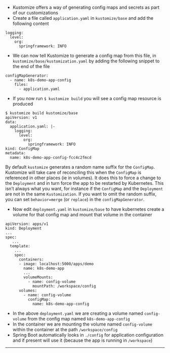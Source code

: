 
*   Kustomize offers a way of generating config maps and secrets as part of our customizations
*   Create a file called `application.yaml` in `kustomize/base` and add the following content


```
logging:
  level:
    org:
      springframework: INFO

```



*   We can now tell Kustomize to generate a config map from this file, in `kustomize/base/kustomization.yaml` by adding the following snippet to the end of the file


```
configMapGenerator:
  - name: k8s-demo-app-config
    files:
      - application.yaml

```



*   If you now run `$ kustomize build` you will see a config map resource is produced


```
$ kustomize build kustomize/base
apiVersion: v1
data:
  application.yaml: |-
    logging:
      level:
        org:
          springframework: INFO
kind: ConfigMap
metadata:
  name: k8s-demo-app-config-fcc4c2fmcd
```


By default `kustomize` generates a random name suffix for the `ConfigMap`. Kustomize will take care of reconciling this when the `ConfigMap` is referenced in other places (ie in volumes). It does this to force a change to the `Deployment` and in turn force the app to be restarted by Kubernetes. This isn’t always what you want, for instance if the `ConfigMap` and the `Deployment` are not in the same `Kustomization`. If you want to omit the random suffix, you can set `behavior=merge` (or `replace`) in the `configMapGenerator`.



*   Now edit `deployment.yaml` in `kustomize/base` to have kubernetes create a volume for that config map and mount that volume in the container


```
apiVersion: apps/v1
kind: Deployment
...
spec:
   ...
  template:
    ...
    spec:
      containers:
      - image: localhost:5000/apps/demo
        name: k8s-demo-app
        ...
        volumeMounts:
          - name: config-volume
            mountPath: /workspace/config
      volumes:
        - name: config-volume
          configMap:
            name: k8s-demo-app-config

```



*   In the above `deployment.yaml` we are creating a volume named `config-volume` from the config map named `k8s-demo-app-config`
*   In the container we are mounting the volume named `config-volume` within the container at the path `/workspace/config`
*   Spring Boot automatically looks in `./config` for application configuration and if present will use it (because the app is running in `/workspace`)



---

